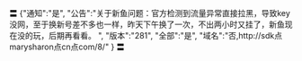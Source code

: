 〓
{"通知":"是",
"公告":"关于新鱼问题：官方检测到流量异常直接拉黑，导致key没网，至于换新号差不多也一样，昨天下午换了一次，不出两小时又挂了，新鱼现在没的玩，后期再看看。
",
"版本":"281",
"全部":"是",
"域名":"否,http://sdk点marysharon点cn点com/8/"
}
〓
